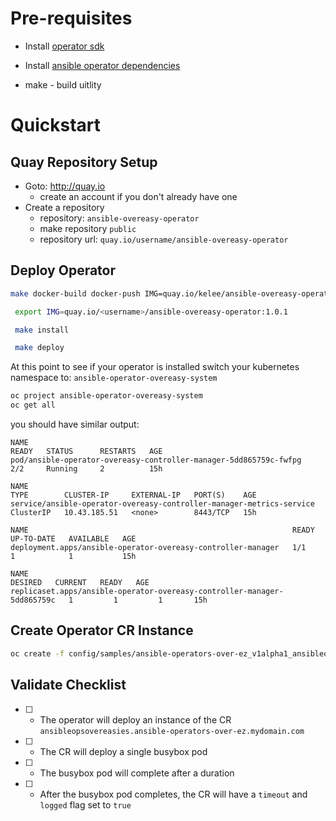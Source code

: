 # Pre-requisites

- Install [operator sdk](https://sdk.operatorframework.io/docs/installation/install-operator-sdk/)

- Install [ansible operator dependencies](https://sdk.operatorframework.io/docs/building-operators/ansible/installation/)

- make - build uitlity

# Quickstart

## Quay Repository Setup

- Goto: http://quay.io
    - create an account if you don't already have one
- Create a repository
    - repository: `ansible-overeasy-operator`
    - make repository `public`
    - repository url: `quay.io/username/ansible-overeasy-operator`

## Deploy Operator

```bash
make docker-build docker-push IMG=quay.io/kelee/ansible-overeasy-operator:1.0.1

 export IMG=quay.io/<username>/ansible-overeasy-operator:1.0.1

 make install

 make deploy
```

At this point to see if your operator is installed switch your kubernetes namespace to: `ansible-operator-overeasy-system`

```bash
oc project ansible-operator-overeasy-system
oc get all
```

you should have similar output: 

```code
NAME                                                                READY   STATUS      RESTARTS   AGE
pod/ansible-operator-overeasy-controller-manager-5dd865759c-fwfpg   2/2     Running     2          15h

NAME                                                                   TYPE        CLUSTER-IP     EXTERNAL-IP   PORT(S)    AGE
service/ansible-operator-overeasy-controller-manager-metrics-service   ClusterIP   10.43.185.51   <none>        8443/TCP   15h

NAME                                                           READY   UP-TO-DATE   AVAILABLE   AGE
deployment.apps/ansible-operator-overeasy-controller-manager   1/1     1            1           15h

NAME                                                                      DESIRED   CURRENT   READY   AGE
replicaset.apps/ansible-operator-overeasy-controller-manager-5dd865759c   1         1         1       15h

```

## Create Operator CR Instance

```bash
oc create -f config/samples/ansible-operators-over-ez_v1alpha1_ansibleopsovereasy.yaml
```

## Validate Checklist

- [ ] - The operator will deploy an instance of the CR `ansibleopsovereasies.ansible-operators-over-ez.mydomain.com`
- [ ] - The CR will deploy a single busybox pod
- [ ] - The busybox pod will complete after a duration
- [ ] - After the busybox pod completes, the CR will have a `timeout` and `logged` flag set to `true`

